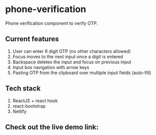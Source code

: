 # phone-verification
 Phone verification component to verify OTP. 

## Current features
1. User can enter 6 digit OTP (no other characters allowed)
1. Focus moves to the next input once a digit is entered
1. Backspace deletes the input and focus on previous input
1. Input box navigation with arrow keys
1. Pasting OTP from the clipboard over multiple input fields (auto-fill)

## Tech stack
1. ReactJS + react hook
1. react-bootstrap
1. Netlify

## Check out the live demo link: 

